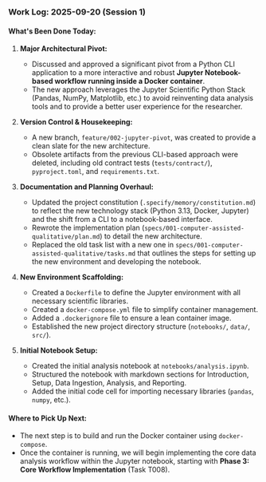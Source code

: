 ### Work Log: 2025-09-20 (Session 1)

#### What's Been Done Today:

1.  **Major Architectural Pivot:**
    *   Discussed and approved a significant pivot from a Python CLI application to a more interactive and robust **Jupyter Notebook-based workflow running inside a Docker container**.
    *   The new approach leverages the Jupyter Scientific Python Stack (Pandas, NumPy, Matplotlib, etc.) to avoid reinventing data analysis tools and to provide a better user experience for the researcher.

2.  **Version Control & Housekeeping:**
    *   A new branch, `feature/002-jupyter-pivot`, was created to provide a clean slate for the new architecture.
    *   Obsolete artifacts from the previous CLI-based approach were deleted, including old contract tests (`tests/contract/`), `pyproject.toml`, and `requirements.txt`.

3.  **Documentation and Planning Overhaul:**
    *   Updated the project constitution (`.specify/memory/constitution.md`) to reflect the new technology stack (Python 3.13, Docker, Jupyter) and the shift from a CLI to a notebook-based interface.
    *   Rewrote the implementation plan (`specs/001-computer-assisted-qualitative/plan.md`) to detail the new architecture.
    *   Replaced the old task list with a new one in `specs/001-computer-assisted-qualitative/tasks.md` that outlines the steps for setting up the new environment and developing the notebook.

4.  **New Environment Scaffolding:**
    *   Created a `Dockerfile` to define the Jupyter environment with all necessary scientific libraries.
    *   Created a `docker-compose.yml` file to simplify container management.
    *   Added a `.dockerignore` file to ensure a lean container image.
    *   Established the new project directory structure (`notebooks/`, `data/`, `src/`).

5.  **Initial Notebook Setup:**
    *   Created the initial analysis notebook at `notebooks/analysis.ipynb`.
    *   Structured the notebook with markdown sections for Introduction, Setup, Data Ingestion, Analysis, and Reporting.
    *   Added the initial code cell for importing necessary libraries (`pandas`, `numpy`, etc.).

#### Where to Pick Up Next:

*   The next step is to build and run the Docker container using `docker-compose`.
*   Once the container is running, we will begin implementing the core data analysis workflow within the Jupyter notebook, starting with **Phase 3: Core Workflow Implementation** (Task T008).

